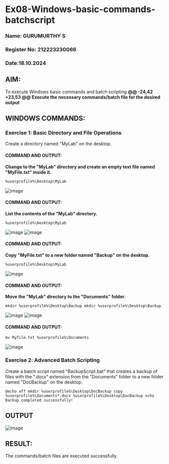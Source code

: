 # Ex08-Windows-basic-commands-batchscript

### Name: GURUMURTHY S
### Register No: 212223230066
### Date:18.10.2024

## AIM:
To execute Windows basic commands and batch scripting
**@@ -24,42 +23,53 @@ Execute the necessary commands/batch file for the desired output**

## WINDOWS COMMANDS:

### Exercise 1: Basic Directory and File Operations
Create a directory named "MyLab" on the desktop.

#### COMMAND AND OUTPUT:

**Change to the "MyLab" directory and create an empty text file named "MyFile.txt" inside it.**
```
%userprofile%\Desktop\MyLab
```

![image](https://github.com/Nandhakumar1313/Windows-basic-commands-batchscript/assets/120230694/c206b1a2-a6cd-4a05-8be1-0e757209c1bd)


#### COMMAND AND OUTPUT:

**List the contents of the "MyLab" directory.**
```
%userprofile%\Desktop\MyLab
```

![image](https://github.com/Nandhakumar1313/Windows-basic-commands-batchscript/assets/120230694/4b447d26-41f7-404f-9b36-abeade389383)
![image](https://github.com/Nandhakumar1313/Windows-basic-commands-batchscript/assets/120230694/5fdde096-136f-429f-b875-df720b5ace5f)

#### COMMAND AND OUTPUT:

**Copy "MyFile.txt" to a new folder named "Backup" on the desktop.**
```
%userprofile%\Desktop\MyLab
```

![image](https://github.com/Nandhakumar1313/Windows-basic-commands-batchscript/assets/120230694/d7c09055-e3c0-40a6-acc8-9c7a0d074a87)


#### COMMAND AND OUTPUT:

**Move the "MyLab" directory to the "Documents" folder.**
```
mkdir %userprofile%\Desktop\Backup mkdir %userprofile%\Desktop\Backup
```

![image](https://github.com/Nandhakumar1313/Windows-basic-commands-batchscript/assets/120230694/7ec9d35f-de3b-471f-a9ca-6f2a6d423eb2)
![image](https://github.com/Nandhakumar1313/Windows-basic-commands-batchscript/assets/120230694/b745898c-a420-4802-8b01-515134b5f90a)


#### COMMAND AND OUTPUT:

```
mv Myfile.txt %userprofile%\Documents
```

![image](https://github.com/Nandhakumar1313/Windows-basic-commands-batchscript/assets/120230694/2a79b20b-4617-4582-afe4-b7b93fb63e29)

### Exercise 2: Advanced Batch Scripting
Create a batch script named "BackupScript.bat" that creates a backup of files with the ".docx" extension from the "Documents" folder to a new folder named "DocBackup" on the desktop.

```
@echo off mkdir %userprofile%\Desktop\DocBackup copy %userprofile%\Documents*.docx %userprofile%\Desktop\DocBackup echo Backup completed successfully!
```

## OUTPUT
![image](https://github.com/Nandhakumar1313/Windows-basic-commands-batchscript/assets/120230694/404d9504-2a72-4f94-aaed-bc617279bb62)

## RESULT:
The commands/batch files are executed successfully.

